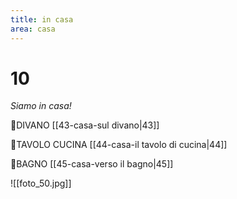 ```yaml
---
title: in casa
area: casa
---
```

# 10
_Siamo in casa!_

👣DIVANO [[43-casa-sul divano|43]]

👀TAVOLO CUCINA [[44-casa-il tavolo di cucina|44]] 

👣BAGNO [[45-casa-verso il bagno|45]]

![[foto_50.jpg]]